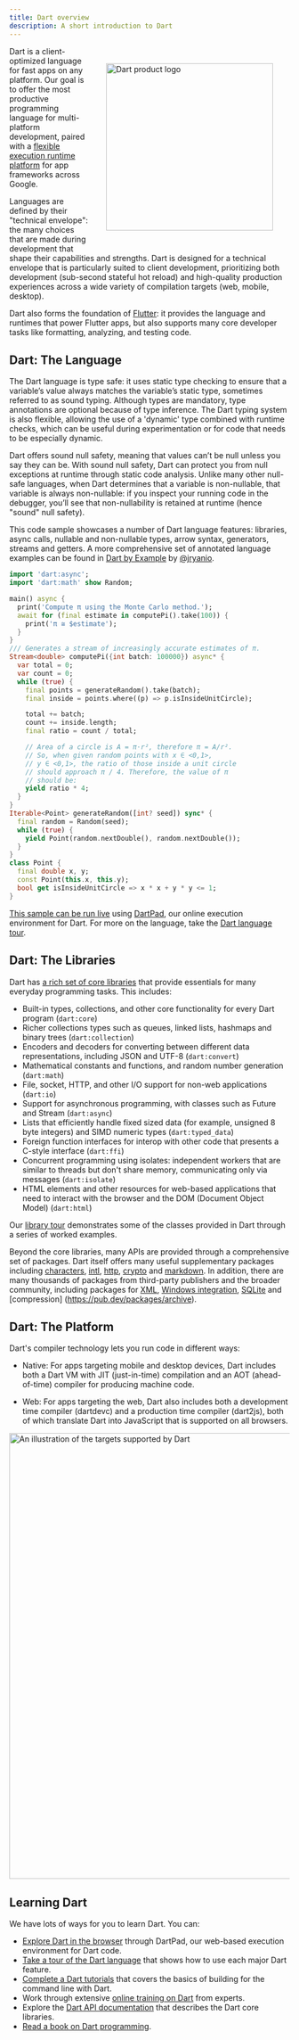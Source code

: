 ```yaml
---
title: Dart overview
description: A short introduction to Dart
---
```


<img style="padding: 30px; float: right; width: 300px" src="{% asset
logo_lockup_dart_horizontal.png @path %}" alt="Dart product logo">

Dart is a client-optimized language for fast apps on any platform. Our goal is
to offer the most productive programming language for multi-platform
development, paired with a [flexible execution runtime
platform](https://dart.dev/platforms) for app frameworks across Google.

Languages are defined by their "technical envelope": the many choices that are
made during development that shape their capabilities and strengths. Dart is
designed for a technical envelope that is particularly suited to client
development, prioritizing both development (sub-second stateful hot reload) and
high-quality production experiences across a wide variety of compilation targets
(web, mobile, desktop).

Dart also forms the foundation of [Flutter](https://flutter.dev): it provides
the language and runtimes that power Flutter apps, but also supports many core
developer tasks like formatting, analyzing, and testing code.

## Dart: The Language

The Dart language is type safe: it uses static type checking to ensure that a
variable’s value always matches the variable’s static type, sometimes referred
to as sound typing. Although types are mandatory, type annotations are optional
because of type inference. The Dart typing system is also flexible, allowing the
use of a 'dynamic' type combined with runtime checks, which can be useful during
experimentation or for code that needs to be especially dynamic.

Dart offers sound null safety, meaning that values can’t be null unless you say
they can be. With sound null safety, Dart can protect you from null exceptions
at runtime through static code analysis. Unlike many other null-safe languages,
when Dart determines that a variable is non-nullable, that variable is always
non-nullable: if you inspect your running code in the debugger, you’ll see that
non-nullability is retained at runtime (hence "sound" null safety).

This code sample showcases a number of Dart language features: libraries, async
calls, nullable and non-nullable types, arrow syntax, generators, streams and
getters. A more comprehensive set of annotated language examples can be found in
[Dart by Example](http://jpryan.me/dartbyexample/) by
[@jryanio](https://twitter.com/jryanio).

```dart
import 'dart:async';
import 'dart:math' show Random;

main() async {
  print('Compute π using the Monte Carlo method.');
  await for (final estimate in computePi().take(100)) {
    print('π ≅ $estimate');
  }
}
/// Generates a stream of increasingly accurate estimates of π.
Stream<double> computePi({int batch: 100000}) async* {
  var total = 0;
  var count = 0;
  while (true) {
    final points = generateRandom().take(batch);
    final inside = points.where((p) => p.isInsideUnitCircle);

    total += batch;
    count += inside.length;
    final ratio = count / total;

    // Area of a circle is A = π⋅r², therefore π = A/r².
    // So, when given random points with x ∈ <0,1>,
    // y ∈ <0,1>, the ratio of those inside a unit circle
    // should approach π / 4. Therefore, the value of π
    // should be:
    yield ratio * 4;
  }
}
Iterable<Point> generateRandom([int? seed]) sync* {
  final random = Random(seed);
  while (true) {
    yield Point(random.nextDouble(), random.nextDouble());
  }
}
class Point {
  final double x, y;
  const Point(this.x, this.y);
  bool get isInsideUnitCircle => x * x + y * y <= 1;
}
```

[This sample can be run
live](https://nullsafety.dartpad.dev/b2e3a914bd39d0408d0580c42ef2e58b) using
[DartPad](https://dartpad.dev), our online execution environment for Dart. For
more on the language, take the [Dart language
tour](https://dart.dev/guides/language/language-tour).

## Dart: The Libraries

Dart has [a rich set of core libraries](https://dart.dev/guides/libraries) that
provide essentials for many everyday programming tasks. This includes:

- Built-in types, collections, and other core functionality for every Dart
  program (`dart:core`)
- Richer collections types such as queues, linked lists, hashmaps and binary
  trees (`dart:collection`)
- Encoders and decoders for converting between different data representations,
  including JSON and UTF-8 (`dart:convert`)
- Mathematical constants and functions, and random number generation
  (`dart:math`)
- File, socket, HTTP, and other I/O support for non-web applications (`dart:io`)
- Support for asynchronous programming, with classes such as Future and Stream
  (`dart:async`)
- Lists that efficiently handle fixed sized data (for example, unsigned 8 byte
  integers) and SIMD numeric types (`dart:typed_data`)
- Foreign function interfaces for interop with other code that presents a
  C-style interface (`dart:ffi`)
- Concurrent programming using isolates: independent workers that are similar to
  threads but don't share memory, communicating only via messages
  (`dart:isolate`)
- HTML elements and other resources for web-based applications that need to
  interact with the browser and the DOM (Document Object Model) (`dart:html`)

Our [library tour](https://dart.dev/guides/libraries/library-tour) demonstrates
some of the classes provided in Dart through a series of worked examples.

Beyond the core libraries, many APIs are provided through a comprehensive set of
packages. Dart itself offers many useful supplementary packages including
[characters](https://pub.dev/packages/characters),
[intl](https://pub.dev/packages/intl), [http](https://pub.dev/packages/http),
[crypto](https://pub.dev/packages/crypto) and
[markdown](https://pub.dev/packages/markdown). In addition, there are many
thousands of packages from third-party publishers and the broader community,
including packages for [XML](https://pub.dev/packages/xml), [Windows
integration](https://pub.dev/packages/win32),
[SQLite](https://pub.dev/packages/sqflite_common) and [compression]
(https://pub.dev/packages/archive).

## Dart: The Platform

Dart's compiler technology lets you run code in different ways:

- Native: For apps targeting mobile and desktop devices, Dart includes both a
  Dart VM with JIT (just-in-time) compilation and an AOT (ahead-of-time)
  compiler for producing machine code.

- Web: For apps targeting the web, Dart also includes both a development time
  compiler (dartdevc) and a production time compiler (dart2js), both of which
  translate Dart into JavaScript that is supported on all browsers.

<img src="{% asset Dart-platforms.svg @path %}" width="800px" alt="An
illustration of the targets supported by Dart">

## Learning Dart

We have lots of ways for you to learn Dart. You can:

- [Explore Dart in the browser](https://dartpad.dev/) through DartPad, our
  web-based execution environment for Dart code.
- [Take a tour of the Dart
  language](https://dart.dev/guides/language/language-tour) that shows how to
  use each major Dart feature.
- [Complete a Dart tutorials](https://dart.dev/tutorials/server/cmdline) that
  covers the basics of building for the command line with Dart.
- Work through extensive [online
  training on Dart](https://www.udemy.com/course/complete-dart-guide/?couponCode=NOV-20)
  from experts.
- Explore the [Dart API documentation](https://api.dart.dev/) that describes the
  Dart core libraries.
- [Read a book on Dart programming](https://dart.dev/resources/books).
